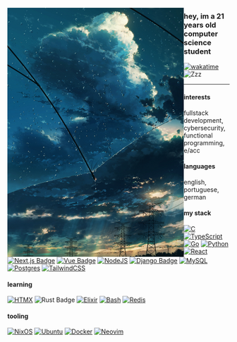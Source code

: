 <p float="left">
  <img src="https://github.com/matheus-hrm/matheus-hrm/blob/d47a3e20117903a00bb11d0069be00346530eff3/rain.jpg" width="400" align="left">
</p>

### hey, im a 21 years old computer science student 

[![wakatime](https://wakatime.com/badge/user/c1054241-c005-4f30-bee2-f1689db4f8f4.svg)](https://wakatime.com/@c1054241-c005-4f30-bee2-f1689db4f8f4)
<img src="https://raw.githubusercontent.com/Tarikul-Islam-Anik/Animated-Fluent-Emojis/master/Emojis/Smilies/Zzz.png" alt="Zzz" width="25" height="25" />

---
#### interests
fullstack development, cybersecurity, functional programming, e/acc
#### languages
english, portuguese, german 

#### my stack 
[![C](https://img.shields.io/badge/C-00599C?logo=c&logoColor=white)](#)
[![TypeScript](https://img.shields.io/badge/TypeScript-3178C6?logo=typescript&logoColor=fff)](#)
[![Go](https://img.shields.io/badge/Go-%2300ADD8.svg?&logo=go&logoColor=white)](#)
[![Python](https://img.shields.io/badge/Python-3776AB?logo=python&logoColor=fff)](#)
[![React](https://img.shields.io/badge/React-%2320232a.svg?logo=react&logoColor=%2361DAFB)](#)
[![Next.js Badge](https://img.shields.io/badge/next.js-black?style=flat&logo=next.js&logoColor=white)](https://nextjs.org/)
[![Vue Badge](https://img.shields.io/badge/vue.js-black?style=flat&logo=vue.js&logoColor=4FC08D)](https://vuejs.org/)
[![NodeJS](https://img.shields.io/badge/Node.js-6DA55F?logo=node.js&logoColor=white)](#)
[![Django Badge](https://img.shields.io/badge/django-6DA55F?style=flat&logo=django&logoColor=092E20)]()
[![MySQL](https://img.shields.io/badge/MySQL-4479A1?logo=mysql&logoColor=fff)]()
[![Postgres](https://img.shields.io/badge/Postgres-%23316192.svg?logo=postgresql&logoColor=white)](#)
[![TailwindCSS](https://img.shields.io/badge/Tailwind%20CSS-%2338B2AC.svg?logo=tailwind-css&logoColor=white)](#)

#### learning
[![HTMX](https://img.shields.io/badge/HTMX-36C?logo=htmx&logoColor=fff)](#)
![Rust Badge](https://img.shields.io/badge/rust-%23000000.svg?-style=flat&logo=rust&logoColor=white)
[![Elixir](https://img.shields.io/badge/Elixir-%234B275F.svg?&logo=elixir&logoColor=white)](#)
[![Bash](https://img.shields.io/badge/Bash-4EAA25?logo=gnubash&logoColor=fff)](#)
[![Redis](https://img.shields.io/badge/Redis-%23DD0031.svg?logo=redis&logoColor=white)](#)

#### tooling 

[![NixOS](https://img.shields.io/badge/NixOS-5277C3?logo=nixos&logoColor=fff)](#)
[![Ubuntu](https://img.shields.io/badge/Ubuntu-E95420?logo=ubuntu&logoColor=white)](#)
[![Docker](https://img.shields.io/badge/Docker-2496ED?logo=docker&logoColor=fff)](#)
[![Neovim](https://img.shields.io/badge/Neovim-57A143?logo=neovim&logoColor=fff)](#)

